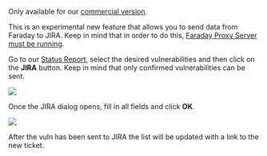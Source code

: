 Only available for our [commercial version](https://www.faradaysec.com/#download).

This is an experimental new feature that allows you to send data from Faraday to JIRA. Keep in mind that in order to do this, [Faraday Proxy Server must be running](https://github.com/infobyte/faraday/wiki/Usage#faraday-server).

Go to our [Status Report](https://github.com/infobyte/faraday/wiki/Usage#vulnerability-status-report), select the desired vulnerabilities and then click on the **JIRA** button. Keep in mind that only confirmed vulnerabilities can be sent.

![](https://raw.githubusercontent.com/wiki/infobyte/faraday/images/faraday_statusreport_jira_button.png)

Once the JIRA dialog opens, fill in all fields and click **OK**.

![](https://raw.githubusercontent.com/wiki/infobyte/faraday/images/faraday_statusreport_jira_dialog.png)

After the vuln has been sent to JIRA the list will be updated with a link to the new ticket.